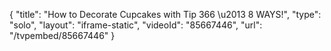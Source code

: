 {
    "title": "How to Decorate Cupcakes with Tip 366 \u2013 8 WAYS!",
    "type": "solo",
    "layout": "iframe-static",
    "videoId": "85667446",
    "url": "\/tvpembed\/85667446"
}